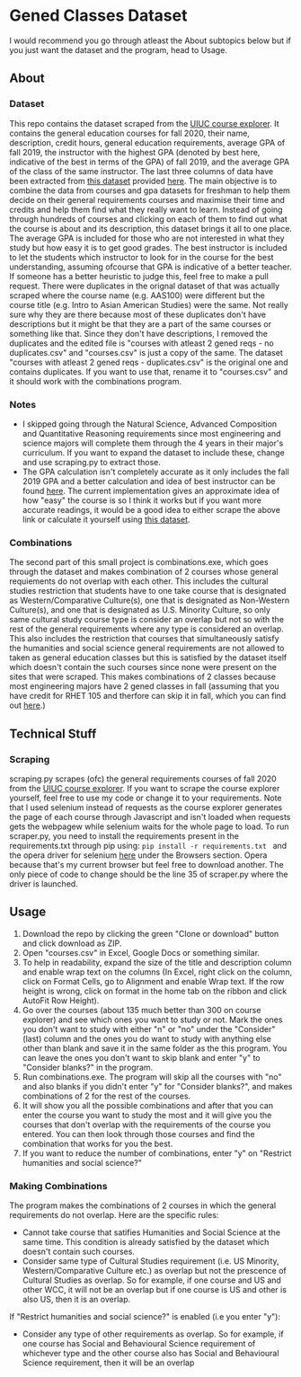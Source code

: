 # Gened Classes Dataset
I would recommend you go through atleast the About subtopics below but if you just want the dataset and the program, head to Usage.
## About
### Dataset
This repo contains the dataset scraped from the [UIUC course explorer][1]. It contains the general education courses for fall 2020, their name, description, credit hours, general education requirements, average GPA of fall 2019, the instructor with the highest GPA (denoted by best here, indicative of the best in terms of the GPA) of fall 2019, and the average GPA of the class of the same instructor. The last three columns of data have been extracted from [this dataset][2] provided [here][3]. The main objective is to combine the data from courses and gpa datasets for freshman to help them decide on their general requirements courses and maximise their time and credits and help them find what they really want to learn. Instead of going through hundreds of courses and clicking on each of them to find out what the course is about and its description, this dataset brings it all to one place. The average GPA is included for those who are not interested in what they study but how easy it is to get good grades. The best instructor is included to let the students which instructor to look for in the course for the best understanding, assuming ofcourse that GPA is indicative of a better teacher. If someone has a better heuristic to judge this, feel free to make a pull request. There were duplicates in the orignal dataset of that was actually scraped where the course name (e.g. AAS100) were different but the course title (e.g. Intro to Asian American Studies) were the same. Not really sure why they are there because most of these duplicates don't have descriptions but it might be that they are a part of the same courses or something like that. Since they don't have descriptions, I removed the duplicates and the edited file is "courses with atleast 2 gened reqs - no duplicates.csv" and "courses.csv" is just a copy of the same.  The dataset "courses with atleast 2 gened reqs - duplicates.csv" is the original one and contains duplicates. If you want to use that, rename it to "courses.csv" and it should work with the combinations program.
### Notes
* I skipped going through the Natural Science, Advanced Composition and Quantitative Reasoning requirements since most engineering and science majors will complete them through the 4 years in their major's curriculum. If you want to expand the dataset to include these, change and use scraping.py to extract those. 
* The GPA calculation isn't completely accurate as it only includes the fall 2019 GPA and a better calculation and idea of best instructor can be found [here][6]. The current implementation gives an approximate idea of how "easy" the course is so I think it works but if you want more accurate readings, it would be a good idea to either scrape the above link or calculate it yourself using [this dataset][2].
### Combinations
The second part of this small project is combinations.exe, which goes through the dataset and makes combination of 2 courses whose general requiements do not overlap with each other. This includes the cultural studies restriction that students have to one take course that is designated as Western/Comparative Culture(s), one that is designated as Non-Western Culture(s), and one that is designated as U.S. Minority Culture, so only same cultural study course type is consider an overlap but not so with the rest of the general requirements where any type is considered an overlap. This also includes the restriction that courses that simultaneously satisfy the humanities and social science general requirements are not allowed to taken as general education classes but this is satisfied by the dataset itself which doesn't contain the such courses since none were present on the sites that were scraped. This makes combinations of 2 classes because most engineering majors have 2 gened classes in fall (assuming that you have credit for RHET 105 and therfore can skip it in fall, which you can find out [here][5].)
## Technical Stuff
### Scraping
scraping.py scrapes (ofc) the general requirements courses of fall 2020 from the [UIUC course explorer][1]. If you want to scrape the course explorer yourself, feel free to use my code or change it to your requirements. Note that I used selenium instead of requests as the course explorer generates the page of each course through Javascript and isn't loaded when requests gets the webpagew while selenium waits for the whole page to load. 
To run scraper.py, you need to install the requirements present in the requirements.txt through pip using:
```pip install -r requirements.txt ``` and the opera driver for selenium [here][4] under the Browsers section. Opera because that's my current browser but feel free to download another. The only piece of code to change should be the line 35 of scraper.py where the driver is launched.
## Usage
1. Download the repo by clicking the green "Clone or download" button and click download as ZIP.
2. Open "courses.csv" in Excel, Google Docs or something similar.
3. To help in readability, expand the size of the title and description column and enable wrap text on the columns (In Excel, right click on the column, click on Format Cells, go to Alignment and enable Wrap text. If the row height is wrong, click on format in the home tab on the ribbon and click AutoFit Row Height).
4. Go over the courses (about 135 much better than 300 on course explorer) and see which ones you want to study or not. Mark the ones you don't want to study with either "n" or "no" under the "Consider" (last) column and the ones you do want to study  with anything else other than blank and save it in the same folder as the this program. You can leave the ones you don't want to skip blank and enter "y" to "Consider blanks?" in the program. 
5. Run combinations.exe. The program will skip all the courses with "no" and also blanks if you didn't enter "y" for "Consider blanks?", and makes combinations of 2 for the rest of the courses. 
6. It will show you all the possible combinations and after that you can enter the course you want to study the most and it will give you the courses that don't overlap with the requirements of the course you entered. You can then look through those courses and find the combination that works for you the best.
7. If you want to reduce the number of combinations, enter "y" on "Restrict humanities and social science?"
### Making Combinations
The program makes the combinations of 2 courses in which the general requirements do not overlap. Here are the specific rules:
* Cannot take course that satifies Humanities and Social Science at the same time. This condition is already satisfied by the dataset which doesn't contain such courses. 
* Consider same type of Cultural Studies requirement (i.e. US Minority, Western/Comparative Culture etc.) as overlap but not the prescence of Cultural Studies as overlap. So for example, if one course and US and other WCC, it will not be an overlap but if one course is US and other is also US, then it is an overlap.

If "Restrict humanities and social science?" is enabled (i.e you enter "y"):
* Consider any type of other requirements as overlap. So for example, if one course has Social and Behavioural Science requirement of whichever type and the other course also has Social and Behavioural Science requirement, then it will be an overlap 

[1]: https://courses.illinois.edu/gened/DEFAULT/DEFAULT
[2]: https://raw.githubusercontent.com/wadefagen/datasets/master/gpa/uiuc-gpa-dataset.csv
[3]: https://github.com/wadefagen/datasets/tree/master/gpa
[4]: https://www.selenium.dev/downloads/
[5]: https://citl.illinois.edu/citl-101/measurement-evaluation/placement-proficiency/proficiency-testing/subjects-with-proficiency-exams/rhetoric-proficiency
[6]: http://waf.cs.illinois.edu/discovery/grade_disparity_between_sections_at_uiuc/

